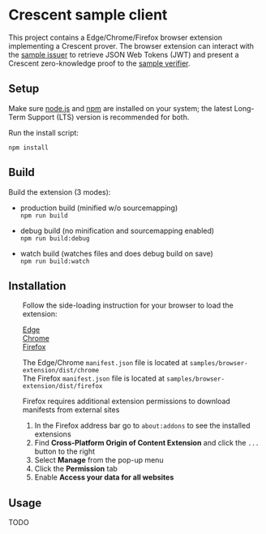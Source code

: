 # Crescent sample client

This project contains a Edge/Chrome/Firefox browser extension implementing a Crescent prover. The browser extension can interact with the [sample issuer](../issuer/README.md) to retrieve JSON Web Tokens (JWT) and present a Crescent zero-knowledge proof to the [sample verifier](../verifier/README.md). 

## Setup

Make sure [node.js](https://nodejs.org/) and [npm](https://docs.npmjs.com/downloading-and-installing-node-js-and-npm) are installed on your system; the latest Long-Term Support (LTS) version is recommended for both.

Run the install script:

`npm install`

## Build

Build the extension (3 modes):

* production build (minified w/o sourcemapping)  
`npm run build`

* debug build (no minification and sourcemapping enabled)  
`npm run build:debug`

* watch build (watches files and does debug build on save)  
`npm run build:watch`

## Installation

<div style="padding-left: 2em">
Follow the side-loading instruction for your browser to load the extension:

[Edge](https://learn.microsoft.com/en-us/microsoft-edge/extensions-chromium/getting-started/extension-sideloading)  
[Chrome](https://developer.chrome.com/docs/extensions/mv3/getstarted/development-basics/#load-unpacked)  
[Firefox](https://extensionworkshop.com/documentation/develop/temporary-installation-in-firefox/) 

The Edge/Chrome `manifest.json` file is located at `samples/browser-extension/dist/chrome`  
The Firefox `manifest.json` file is located at `samples/browser-extension/dist/firefox`  

Firefox requires additional extension permissions to download manifests from external sites
1) In the Firefox address bar go to `about:addons` to see the installed extensions
2) Find **Cross-Platform Origin of Content Extension** and click the `...` button to the right
3) Select **Manage** from the pop-up menu
4) Click the **Permission** tab
5) Enable **Access your data for all websites**
</div>

## Usage

TODO